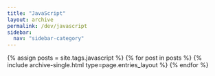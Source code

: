 ```yaml
---
title: "JavaScript"
layout: archive
permalink: /dev/javascript
sidebar:
  nav: "sidebar-category"
---
```


{% assign posts = site.tags.javascript %}
{% for post in posts %}
{% include archive-single.html type=page.entries_layout %} {% endfor %}
